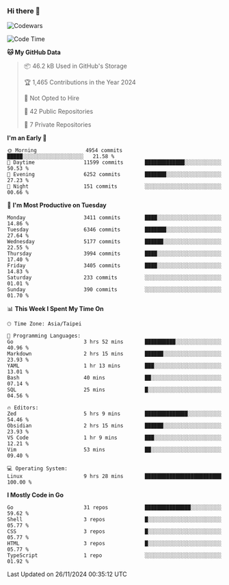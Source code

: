 ### Hi there 👋

![Codewars](https://www.codewars.com/users/omegaatt36/badges/small)

<!--START_SECTION:waka-->
![Code Time](http://img.shields.io/badge/Code%20Time-2%2C917%20hrs%2018%20mins-blue)

**🐱 My GitHub Data** 

> 📦 46.2 kB Used in GitHub's Storage 
 > 
> 🏆 1,465 Contributions in the Year 2024
 > 
> 🚫 Not Opted to Hire
 > 
> 📜 42 Public Repositories 
 > 
> 🔑 7 Private Repositories 
 > 
**I'm an Early 🐤** 

```text
🌞 Morning                4954 commits        █████░░░░░░░░░░░░░░░░░░░░   21.58 % 
🌆 Daytime                11599 commits       █████████████░░░░░░░░░░░░   50.53 % 
🌃 Evening                6252 commits        ███████░░░░░░░░░░░░░░░░░░   27.23 % 
🌙 Night                  151 commits         ░░░░░░░░░░░░░░░░░░░░░░░░░   00.66 % 
```
📅 **I'm Most Productive on Tuesday** 

```text
Monday                   3411 commits        ████░░░░░░░░░░░░░░░░░░░░░   14.86 % 
Tuesday                  6346 commits        ███████░░░░░░░░░░░░░░░░░░   27.64 % 
Wednesday                5177 commits        ██████░░░░░░░░░░░░░░░░░░░   22.55 % 
Thursday                 3994 commits        ████░░░░░░░░░░░░░░░░░░░░░   17.40 % 
Friday                   3405 commits        ████░░░░░░░░░░░░░░░░░░░░░   14.83 % 
Saturday                 233 commits         ░░░░░░░░░░░░░░░░░░░░░░░░░   01.01 % 
Sunday                   390 commits         ░░░░░░░░░░░░░░░░░░░░░░░░░   01.70 % 
```


📊 **This Week I Spent My Time On** 

```text
🕑︎ Time Zone: Asia/Taipei

💬 Programming Languages: 
Go                       3 hrs 52 mins       ██████████░░░░░░░░░░░░░░░   40.96 % 
Markdown                 2 hrs 15 mins       ██████░░░░░░░░░░░░░░░░░░░   23.93 % 
YAML                     1 hr 13 mins        ███░░░░░░░░░░░░░░░░░░░░░░   13.01 % 
Bash                     40 mins             ██░░░░░░░░░░░░░░░░░░░░░░░   07.14 % 
SQL                      25 mins             █░░░░░░░░░░░░░░░░░░░░░░░░   04.56 % 

🔥 Editors: 
Zed                      5 hrs 9 mins        ██████████████░░░░░░░░░░░   54.46 % 
Obsidian                 2 hrs 15 mins       ██████░░░░░░░░░░░░░░░░░░░   23.93 % 
VS Code                  1 hr 9 mins         ███░░░░░░░░░░░░░░░░░░░░░░   12.21 % 
Vim                      53 mins             ██░░░░░░░░░░░░░░░░░░░░░░░   09.40 % 

💻 Operating System: 
Linux                    9 hrs 28 mins       █████████████████████████   100.00 % 
```

**I Mostly Code in Go** 

```text
Go                       31 repos            ███████████████░░░░░░░░░░   59.62 % 
Shell                    3 repos             █░░░░░░░░░░░░░░░░░░░░░░░░   05.77 % 
CSS                      3 repos             █░░░░░░░░░░░░░░░░░░░░░░░░   05.77 % 
HTML                     3 repos             █░░░░░░░░░░░░░░░░░░░░░░░░   05.77 % 
TypeScript               1 repo              ░░░░░░░░░░░░░░░░░░░░░░░░░   01.92 % 
```




 Last Updated on 26/11/2024 00:35:12 UTC
<!--END_SECTION:waka-->

<!--
**omegaatt36/omegaatt36** is a ✨ _special_ ✨ repository because its `README.md` (this file) appears on your GitHub profile.

Here are some ideas to get you started:

- 🔭 I’m currently working on ...
- 🌱 I’m currently learning ...
- 👯 I’m looking to collaborate on ...
- 🤔 I’m looking for help with ...
- 💬 Ask me about ...
- 📫 How to reach me: ...
- 😄 Pronouns: ...
- ⚡ Fun fact: ...
-->
